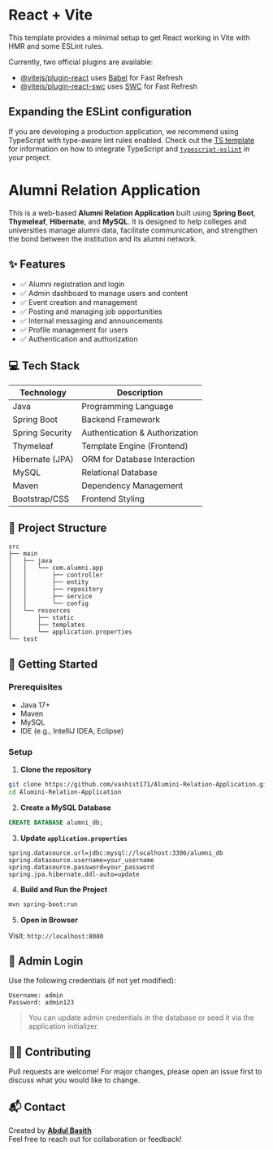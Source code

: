 # React + Vite

This template provides a minimal setup to get React working in Vite with HMR and some ESLint rules.

Currently, two official plugins are available:

- [@vitejs/plugin-react](https://github.com/vitejs/vite-plugin-react/blob/main/packages/plugin-react) uses [Babel](https://babeljs.io/) for Fast Refresh
- [@vitejs/plugin-react-swc](https://github.com/vitejs/vite-plugin-react/blob/main/packages/plugin-react-swc) uses [SWC](https://swc.rs/) for Fast Refresh

## Expanding the ESLint configuration

If you are developing a production application, we recommend using TypeScript with type-aware lint rules enabled. Check out the [TS template](https://github.com/vitejs/vite/tree/main/packages/create-vite/template-react-ts) for information on how to integrate TypeScript and [`typescript-eslint`](https://typescript-eslint.io) in your project.

# Alumni Relation Application

This is a web-based **Alumni Relation Application** built using **Spring Boot**, **Thymeleaf**, **Hibernate**, and **MySQL**. It is designed to help colleges and universities manage alumni data, facilitate communication, and strengthen the bond between the institution and its alumni network.

## ✨ Features

- ✅ Alumni registration and login  
- ✅ Admin dashboard to manage users and content  
- ✅ Event creation and management  
- ✅ Posting and managing job opportunities  
- ✅ Internal messaging and announcements  
- ✅ Profile management for users  
- ✅ Authentication and authorization  

## 💻 Tech Stack

| Technology       | Description                  |
|------------------|------------------------------|
| Java             | Programming Language         |
| Spring Boot      | Backend Framework            |
| Spring Security  | Authentication & Authorization |
| Thymeleaf        | Template Engine (Frontend)   |
| Hibernate (JPA)  | ORM for Database Interaction |
| MySQL            | Relational Database          |
| Maven            | Dependency Management        |
| Bootstrap/CSS    | Frontend Styling             |

## 📁 Project Structure

```
src
├── main
│   ├── java
│   │   └── com.alumni.app
│   │       ├── controller
│   │       ├── entity
│   │       ├── repository
│   │       ├── service
│   │       └── config
│   └── resources
│       ├── static
│       ├── templates
│       └── application.properties
└── test
```

## 🚀 Getting Started

### Prerequisites

- Java 17+
- Maven
- MySQL
- IDE (e.g., IntelliJ IDEA, Eclipse)

### Setup

1. **Clone the repository**

```bash
git clone https://github.com/vashist171/Alumini-Relation-Application.git
cd Alumini-Relation-Application
```

2. **Create a MySQL Database**

```sql
CREATE DATABASE alumni_db;
```

3. **Update `application.properties`**

```properties
spring.datasource.url=jdbc:mysql://localhost:3306/alumni_db
spring.datasource.username=your_username
spring.datasource.password=your_password
spring.jpa.hibernate.ddl-auto=update
```

4. **Build and Run the Project**

```bash
mvn spring-boot:run
```

5. **Open in Browser**

Visit: `http://localhost:8080`

## 🔐 Admin Login

Use the following credentials (if not yet modified):

```
Username: admin
Password: admin123
```

> You can update admin credentials in the database or seed it via the application initializer.

## 🧑‍💻 Contributing

Pull requests are welcome! For major changes, please open an issue first to discuss what you would like to change.



## 📬 Contact

Created by **[Abdul Basith]([https://github.com/Abdulbasith0512])**  
Feel free to reach out for collaboration or feedback!
